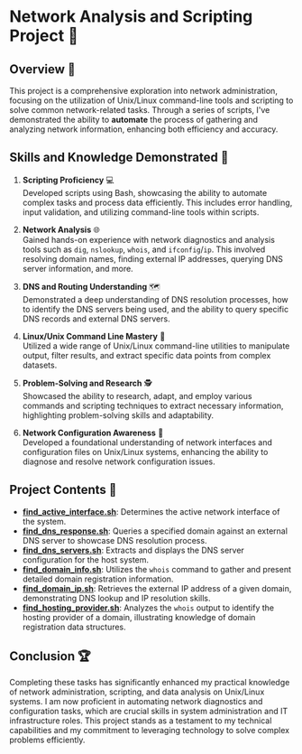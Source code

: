 # Network Analysis and Scripting Project :satellite:

## Overview :mag_right:

This project is a comprehensive exploration into network administration, focusing on the utilization of Unix/Linux command-line tools and scripting to solve common network-related tasks. Through a series of scripts, I've demonstrated the ability to **automate** the process of gathering and analyzing network information, enhancing both efficiency and accuracy.

## Skills and Knowledge Demonstrated :brain:

1. **Scripting Proficiency** :computer:  
   Developed scripts using Bash, showcasing the ability to automate complex tasks and process data efficiently. This includes error handling, input validation, and utilizing command-line tools within scripts.

2. **Network Analysis** :globe_with_meridians:  
   Gained hands-on experience with network diagnostics and analysis tools such as `dig`, `nslookup`, `whois`, and `ifconfig`/`ip`. This involved resolving domain names, finding external IP addresses, querying DNS server information, and more.

3. **DNS and Routing Understanding** :world_map:  
   Demonstrated a deep understanding of DNS resolution processes, how to identify the DNS servers being used, and the ability to query specific DNS records and external DNS servers.

4. **Linux/Unix Command Line Mastery** :penguin:  
   Utilized a wide range of Unix/Linux command-line utilities to manipulate output, filter results, and extract specific data points from complex datasets.

5. **Problem-Solving and Research** :detective:  
   Showcased the ability to research, adapt, and employ various commands and scripting techniques to extract necessary information, highlighting problem-solving skills and adaptability.

6. **Network Configuration Awareness** :wrench:  
   Developed a foundational understanding of network interfaces and configuration files on Unix/Linux systems, enhancing the ability to diagnose and resolve network configuration issues.

## Project Contents :file_folder:

- [**find_active_interface.sh**](https://github.com/aitelkob/init/blob/master/network/find_active_interface.sh): Determines the active network interface of the system.
- [**find_dns_response.sh**](https://github.com/aitelkob/init/blob/master/network/find_dns_response.sh): Queries a specified domain against an external DNS server to showcase DNS resolution process.
- [**find_dns_servers.sh**](https://github.com/aitelkob/init/blob/master/network/find_dns_servers.sh): Extracts and displays the DNS server configuration for the host system.
- [**find_domain_info.sh**](https://github.com/aitelkob/init/blob/master/network/find_domain_info.sh): Utilizes the `whois` command to gather and present detailed domain registration information.
- [**find_domain_ip.sh**](https://github.com/aitelkob/init/blob/master/network/find_domain_ip.sh): Retrieves the external IP address of a given domain, demonstrating DNS lookup and IP resolution skills.
- [**find_hosting_provider.sh**](https://github.com/aitelkob/init/blob/master/network/find_hosting_provider.sh): Analyzes the `whois` output to identify the hosting provider of a domain, illustrating knowledge of domain registration data structures.

## Conclusion :trophy:

Completing these tasks has significantly enhanced my practical knowledge of network administration, scripting, and data analysis on Unix/Linux systems. I am now proficient in automating network diagnostics and configuration tasks, which are crucial skills in system administration and IT infrastructure roles. This project stands as a testament to my technical capabilities and my commitment to leveraging technology to solve complex problems efficiently.
